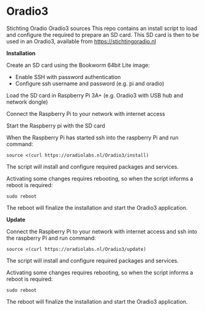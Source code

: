 # Oradio3
Stichting Oradio Oradio3 sources
This repo contains an install script to load and configure the required to prepare an SD card.
This SD card is then to be used in an Oradio3, available from https://stichtingoradio.nl

**Installation**

Create an SD card using the Bookworm 64bit Lite image:
- Enable SSH with password authentication
- Configure ssh username and password (e.g. pi and oradio)

Load the SD card in Raspberry Pi 3A+ (e.g. Oradio3 with USB hub and network dongle)

Connect the Raspberry Pi to your network with internet access

Start the Raspberry pi with the SD card

When the Raspberry Pi has started ssh into the raspberry Pi and run command:

    source <(curl https://oradiolabs.nl/Oradio3/install)

The script will install and configure required packages and services.

Activating some changes requires rebooting, so when the script informs a reboot is required:

    sudo reboot

The reboot will finalize the installation and start the Oradio3 application.

**Update**

Connect the Raspberry Pi to your network with internet access and ssh into the raspberry Pi and run command:

    source <(curl https://oradiolabs.nl/Oradio3/update)

The script will install and configure required packages and services.

Activating some changes requires rebooting, so when the script informs a reboot is required:

    sudo reboot

The reboot will finalize the installation and start the Oradio3 application.

